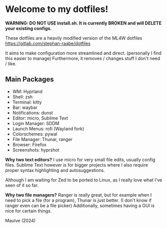# Welcome to my dotfiles!

**WARNING: DO NOT USE install.sh. It is currently BROKEN and will DELETE your existing configs.**

These dotfiles are a heavily modified version of the ML4W dotfiles
https://gitlab.com/stephan-raabe/dotfiles

It aims to make configuration more streamlined and direct. (personally I find this easier to manage)
Furthermore, it removes / changes stuff I don't need / like.

## Main Packages

- WM: Hyprland
- Shell: zsh
- Terminal: kitty
- Bar: waybar
- Notifications: dunst
- Editor: micro, Sublime Text
- Login Manager: SDDM
- Launch Menus: rofi (Wayland fork)
- Colorschemes: pywal
- File Manager: Thunar, ranger
- Browser: Firefox
- Screenshots: hyprshot


**Why two text editors?**
I use micro for very small file edits, usually config files.
Sublime Text however is for bigger projects where I also require proper syntax highlighting and autosuggestions.

Although I am waiting for Zed to be ported to Linux, as I really love what I've seen of it so far.


**Why two file managers?**
Ranger is really great, but for example when I need to pick a file (for a program), Thunar is just better.
(I don't know if ranger even can be a file picker)
Additionally, sometimes having a GUI is nice for certain things.


Maulve (2024)
